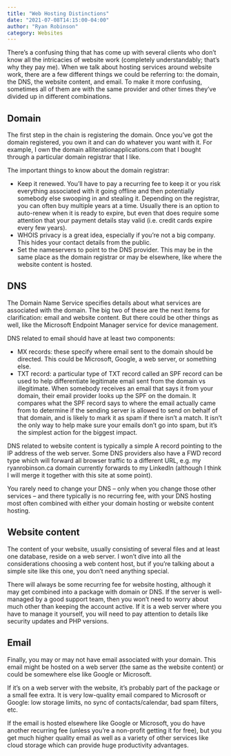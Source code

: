 ```yaml
---
title: "Web Hosting Distinctions"
date: "2021-07-08T14:15:00-04:00"
author: "Ryan Robinson"
category: Websites
---
```


There’s a confusing thing that has come up with several clients who don’t know all the intricacies of website work (completely understandably; that’s why they pay me). When we talk about hosting services around website work, there are a few different things we could be referring to: the domain, the DNS, the website content, and email. To make it more confusing, sometimes all of them are with the same provider and other times they’ve divided up in different combinations.

## Domain

The first step in the chain is registering the domain. Once you’ve got the domain registered, you own it and can do whatever you want with it. For example, I own the domain alliterationapplications.com that I bought through a particular domain registrar that I like.

The important things to know about the domain registrar:

- Keep it renewed. You’ll have to pay a recurring fee to keep it or you risk everything associated with it going offline and then potentially somebody else swooping in and stealing it. Depending on the registrar, you can often buy multiple years at a time. Usually there is an option to auto-renew when it is ready to expire, but even that does require some attention that your payment details stay valid (i.e. credit cards expire every few years).
- WHOIS privacy is a great idea, especially if you’re not a big company. This hides your contact details from the public.
- Set the nameservers to point to the DNS provider. This may be in the same place as the domain registrar or may be elsewhere, like where the website content is hosted.

## DNS

The Domain Name Service specifies details about what services are associated with the domain. The big two of these are the next items for clarification: email and website content. But there could be other things as well, like the Microsoft Endpoint Manager service for device management.

DNS related to email should have at least two components:

- MX records: these specify where email sent to the domain should be directed. This could be Microsoft, Google, a web server, or something else.
- TXT record: a particular type of TXT record called an SPF record can be used to help differentiate legitimate email sent from the domain vs illegitimate. When somebody receives an email that says it from your domain, their email provider looks up the SPF on the domain. It compares what the SPF record says to where the email actually came from to determine if the sending server is allowed to send on behalf of that domain, and is likely to mark it as spam if there isn’t a match. It isn’t the only way to help make sure your emails don’t go into spam, but it’s the simplest action for the biggest impact.

DNS related to website content is typically a simple A record pointing to the IP address of the web server. Some DNS providers also have a FWD record type which will forward all browser traffic to a different URL, e.g. my ryanrobinson.ca domain currently forwards to my LinkedIn (although I think I will merge it together with this site at some point).

You rarely need to change your DNS – only when you change those other services – and there typically is no recurring fee, with your DNS hosting most often combined with either your domain hosting or website content hosting.

## Website content

The content of your website, usually consisting of several files and at least one database, reside on a web server. I won’t dive into all the considerations choosing a web content host, but if you’re talking about a simple site like this one, you don’t need anything special.

There will always be some recurring fee for website hosting, although it may get combined into a package with domain or DNS. If the server is well-managed by a good support team, then you won’t need to worry about much other than keeping the account active. If it is a web server where you have to manage it yourself, you will need to pay attention to details like security updates and PHP versions.

## Email

Finally, you may or may not have email associated with your domain. This email might be hosted on a web server (the same as the website content) or could be somewhere else like Google or Microsoft.

If it’s on a web server with the website, it’s probably part of the package or a small fee extra. It is very low-quality email compared to Microsoft or Google: low storage limits, no sync of contacts/calendar, bad spam filters, etc.

If the email is hosted elsewhere like Google or Microsoft, you do have another recurring fee (unless you’re a non-profit getting it for free), but you get much higher quality email as well as a variety of other services like cloud storage which can provide huge productivity advantages.
